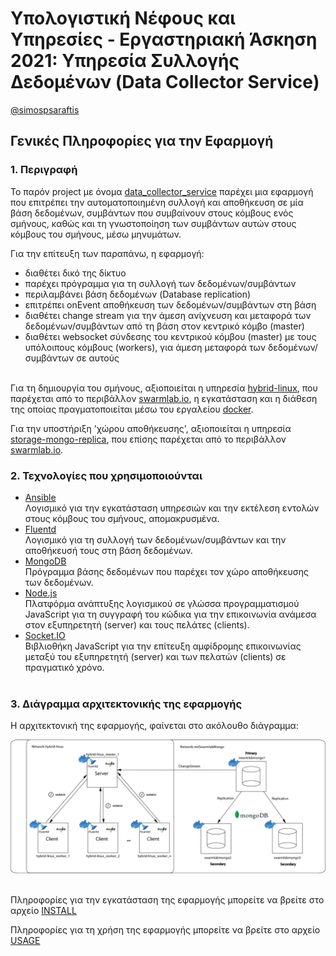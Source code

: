 # Υπολογιστική Νέφους και Υπηρεσίες - Εργαστηριακή Άσκηση 2021: Υπηρεσία Συλλογής Δεδομένων (Data Collector Service)
[@simospsaraftis](https://github.com/simospsaraftis)

## Γενικές Πληροφορίες για την Εφαρμογή

### 1. Περιγραφή

Το παρόν project με όνομα [data_collector_service](https://github.com/simospsaraftis/data_collector_service.git) παρέχει μια εφαρμογή που επιτρέπει την αυτοματοποιημένη συλλογή και αποθήκευση σε μία βάση δεδομένων, συμβάντων που συμβαίνουν στους κόμβους ενός σμήνους, καθώς και τη γνωστοποίηση των συμβάντων αυτών στους κόμβους του σμήνους, μέσω μηνυμάτων. 

Για την επίτευξη των παραπάνω, η εφαρμογή:
- διαθέτει δικό της δίκτυο
- παρέχει πρόγραμμα για τη συλλογή των δεδομένων/συμβάντων
- περιλαμβάνει βάση δεδομένων (Database replication)
- επιτρέπει onEvent αποθήκευση των δεδομένων/συμβάντων στη βάση
- διαθέτει change stream για την άμεση ανίχνευση και μεταφορά των δεδομένων/συμβάντων από τη βάση στον κεντρικό κόμβο (master)
- διαθέτει websocket σύνδεσης του κεντρικού κόμβου (master) με τους υπόλοιπους κόμβους (workers), για άμεση μεταφορά των δεδομένων/συμβάντων σε αυτούς<br/><br/>


Για τη δημιουργία του σμήνους, αξιοποιείται η υπηρεσία [hybrid-linux](https://git.swarmlab.io:3000/swarmlab/hybrid-linux), που παρέχεται από το περιβάλλον [swarmlab.io](http://docs.swarmlab.io/), η εγκατάσταση και η διάθεση της οποίας πραγματοποιείται μέσω του εργαλείου [docker](https://www.docker.com/).

Για την υποστήριξη 'χώρου αποθήκευσης', αξιοποιείται η υπηρεσία [storage-mongo-replica](https://git.swarmlab.io:3000/swarmlab/storage-mongo-replica), που επίσης παρέχεται από το περιβάλλον [swarmlab.io](http://docs.swarmlab.io/).


### 2. Τεχνολογίες που χρησιμοποιούνται

- [Ansible](https://www.ansible.com/)<br/>
Λογισμικό για την εγκατάσταση υπηρεσιών και την εκτέλεση εντολών στους κόμβους του σμήνους, απομακρυσμένα.
- [Fluentd](https://www.fluentd.org/)<br/>
Λογισμικό για τη συλλογή των δεδομένων/συμβάντων και την αποθήκευσή τους στη βάση δεδομένων.
- [MongoDB](https://www.mongodb.com/)<br/>
Πρόγραμμα βάσης δεδομένων που παρέχει τον χώρο αποθήκευσης των δεδομένων.
- [Node.js](https://nodejs.org/en/)<br/>
Πλατφόρμα ανάπτυξης λογισμικού σε γλώσσα προγραμματισμού JavaScript για τη συγγραφή του κώδικα για την επικοινωνία ανάμεσα στον εξυπηρετητή (server) και τους πελάτες (clients).
- [Socket.IO](https://socket.io/)<br/>
Βιβλιοθήκη JavaScript για την επίτευξη αμφίδρομης επικοινωνίας μεταξύ του εξυπηρετητή (server) και των πελατών (clients) σε πραγματικό χρόνο.<br/><br/>


### 3. Διάγραμμα αρχιτεκτονικής της εφαρμογής

Η αρχιτεκτονική της εφαρμογής, φαίνεται στο ακόλουθο διάγραμμα:

![App Diagram](./images/app_diagram.png)<br/><br/>

Πληροφορίες για την εγκατάσταση της εφαρμογής μπορείτε να βρείτε στο αρχείο [INSTALL](./INSTALL.md)

Πληροφορίες για τη χρήση της εφαρμογής μπορείτε να βρείτε στο αρχείο [USAGE](./USAGE.md)
